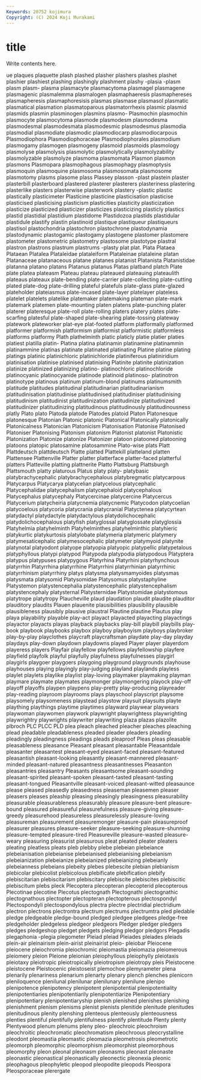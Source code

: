 ```yaml
---
Keywords: 20752 kojimura
Copyright: (C) 2024 Koji Murakami
---
```


# title

Write contents here.



ue plaques plaquette plash plashed plasher plashers
plashes plashet plashier plashiest plashing plashingly plashment plashy -plasia -plasm
plasm plasm- plasma plasmacyte plasmacytoma plasmagel plasmagene plasmagenic plasmalemma plasmalogen
plasmaphaeresis plasmaphereses plasmapheresis plasmaphoresisis plasmas plasmase plasmasol plasmatic plasmatical plasmation
plasmatoparous plasmatorrhexis plasmic plasmid plasmids plasmin plasminogen plasmins plasmo- Plasmochin
plasmochin plasmocyte plasmocytoma plasmode plasmodesm plasmodesma plasmodesmal plasmodesmata plasmodesmic plasmodesmus
plasmodia plasmodial plasmodiate plasmodic plasmodiocarp plasmodiocarpous Plasmodiophora Plasmodiophoraceae Plasmodiophorales plasmodium
plasmogamy plasmogen plasmogeny plasmoid plasmoids plasmology plasmolyse plasmolysis plasmolytic plasmolytically
plasmolyzability plasmolyzable plasmolyze plasmoma plasmomata Plasmon plasmon plasmons Plasmopara plasmophagous
plasmophagy plasmoptysis plasmoquin plasmoquine plasmosoma plasmosomata plasmosome plasmotomy plasms plasome
plass Plassey plasson -plast plastein plaster plasterbill plasterboard plastered plasterer
plasterers plasteriness plastering plasterlike plasters plasterwise plasterwork plastery -plastic plastic
plastically plasticimeter Plasticine plasticine plasticisation plasticise plasticised plasticising plasticism plasticities
plasticity plasticization plasticize plasticized plasticizer plasticizes plasticizing plasticly plastics plastid
plastidial plastidium plastidome Plastidozoa plastids plastidular plastidule plastify plastin plastinoid
plastique plastiqueur plastiqueurs plastisol plastochondria plastochron plastochrone plastodynamia plastodynamic plastogamic
plastogamy plastogene plastomer plastomere plastometer plastometric plastometry plastosome plastotype plastral
plastron plastrons plastrum plastrums -plasty plat plat. Plata Plataea Plataean
Platalea Plataleidae plataleiform Plataleinae plataleine platan Platanaceae platanaceous platane platanes
platanist Platanista Platanistidae platanna platano platans Platanus platanus Platas platband
platch Plate plate platea plateasm Plateau plateau plateaued plateauing plateaulith
plateaus plateaux plate-bending plate-carrier plate-collecting plate-cutting plated plate-dog plate-drilling plateful
platefuls plate-glass plate-glazed plateholder plateiasmus plate-incased plate-layer platelayer plateless platelet
platelets platelike platemaker platemaking plateman plate-mark platemark platemen plate-mounting platen
platens plate-punching plater platerer plateresque plate-roll plate-rolling platers platery plates
plate-scarfing platesful plate-shaped plate-shearing plate-tossing plateway platework plateworker plat-eye plat-footed
platform platformally platformed platformer platformish platformism platformist platformistic platformless platforms
platformy Plath plathelminth platic platicly platie platier platies platiest platilla
platin- Platina platina platinamin platinamine platinammin platinammine platinas platinate platinated
platinating Platine platine plating platings platinic platinichloric platinichloride platiniferous platiniridium
platinisation platinise platinised platinising Platinite platinite platinization platinize platinized platinizing
platino- platinochloric platinochloride platinocyanic platinocyanide platinode platinoid platinoso- platinotron platinotype
platinous platinum platinum-blond platinums platinumsmith platitude platitudes platitudinal platitudinarian platitudinarianism
platitudinisation platitudinise platitudinised platitudiniser platitudinising platitudinism platitudinist platitudinization platitudinize platitudinized
platitudinizer platitudinizing platitudinous platitudinously platitudinousness platly Plato plato Platoda platode
Platodes platoid Platon Platonesque platonesque Platonian Platonic platonic Platonical Platonically
platonically Platonicalness Platonician Platonicism Platonisation Platonise Platonised Platoniser Platonising Platonism
platonism Platonist platonist Platonistic Platonization Platonize platonize Platonizer platoon platooned
platooning platoons platopic platosamine platosammine Plato-wise plats Platt Plattdeutsch plattdeutsch
Platte platted Plattekill platteland platten Plattensee Plattenville Platter platter platterface
platter-faced platterful platters Platteville platting plattnerite Platto Plattsburg Plattsburgh Plattsmouth
platty platurous Platus platy platy- platybasic platybrachycephalic platybrachycephalous platybregmatic platycarpous
Platycarpus Platycarya platycelian platycelous platycephalic Platycephalidae platycephalism platycephaloid platycephalous Platycephalus
platycephaly Platycercinae platycercine Platycercus Platycerium platycheiria platycnemia platycnemic Platycodon platycoelian
platycoelous platycoria platycrania platycranial Platyctenea platycyrtean platydactyl platydactyle platydactylous platydolichocephalic
platydolichocephalous platyfish platyglossal platyglossate platyglossia Platyhelmia platyhelminth Platyhelminthes platyhelminthic platyhieric
platykurtic platykurtosis platylobate platymeria platymeric platymery platymesaticephalic platymesocephalic platymeter platymyoid
platynite platynotal platyodont platyope platyopia platyopic platypellic platypetalous platyphyllous platypi
platypod Platypoda platypodia platypodous Platyptera platypus platypuses platypygous Platyrhina Platyrhini
platyrhynchous platyrrhin Platyrrhina platyrrhine Platyrrhini platyrrhinian platyrrhinic platyrrhinism platyrrhiny platys
platysma platysmamyoides platysmas platysmata platysomid Platysomidae Platysomus platystaphyline Platystemon platystencephalia
platystencephalic platystencephalism platystencephaly platysternal Platysternidae Platystomidae platystomous platytrope platytropy Plaucheville
plaud plaudation plaudit plaudite plauditor plauditory plaudits Plauen plauenite plausibilities
plausibility plausible plausibleness plausibly plausive plaustral Plautine plautine Plautus play
playa playability playable play-act playact playacted playacting playactings playactor playacts
playas playback playbacks play-bill playbill playbills play-book playbook playbooks playbox
playboy playboyism playboys playbroker play-by-play playclothes playcraft playcraftsman playdate play-day
playday playdays play-down playdown playdowns played Player player playerdom playeress
players Playfair playfellow playfellows playfellowship playfere playfield playfolk playful playfully
playfulness playfulnesses playgirl playgirls playgoer playgoers playgoing playground playgrounds playhouse
playhouses playing playingly play-judging playland playlands playless playlet playlets playlike
playlist play-loving playmaker playmaking playman playmare playmate playmates playmonger playmongering
playock play-off playoff playoffs playpen playpens play-pretty play-producing playreader play-reading
playroom playrooms plays playschool playscript playsome playsomely playsomeness playstead playstow
playsuit playsuits playte plaything playthings playtime playtimes playward playwear playwears
playwoman playwomen playwork playwright playwrightess playwrighting playwrightry playwrights playwriter playwriting
plaza plazas plazolite plbroch PLC PLCC PLD plea pleach pleached
pleacher pleaches pleaching plead pleadable pleadableness pleaded pleader pleaders pleading
pleadingly pleadingness pleadings pleads pleaproof Pleas pleas pleasable pleasableness pleasance
Pleasant pleasant pleasantable Pleasantdale pleasanter pleasantest pleasant-eyed pleasant-faced pleasant-featured pleasantish
pleasant-looking pleasantly pleasant-mannered pleasant-minded pleasant-natured pleasantness pleasantnesses Pleasanton pleasantries pleasantry
Pleasants pleasantsome pleasant-sounding pleasant-spirited pleasant-spoken pleasant-tasted pleasant-tasting pleasant-tongued Pleasantville pleasant-voiced
pleasant-witted pleasaunce please pleased pleasedly pleasedness pleaseman pleasemen pleaser pleasers
pleases pleaship pleasing pleasingly pleasingness pleasurability pleasurable pleasurableness pleasurably pleasure
pleasure-bent pleasure-bound pleasured pleasureful pleasurefulness pleasure-giving pleasure-greedy pleasurehood pleasureless pleasurelessly
pleasure-loving pleasureman pleasurement pleasuremonger pleasure-pain pleasureproof pleasurer pleasures pleasure-seeker pleasure-seeking
pleasure-shunning pleasure-tempted pleasure-tired Pleasureville pleasure-wasted pleasure-weary pleasuring pleasurist pleasurous pleat
pleated pleater pleaters pleating pleatless pleats pleb plebby plebe plebeian
plebeiance plebeianisation plebeianise plebeianised plebeianising plebeianism plebeianization plebeianize plebeianized plebeianizing
plebeianly plebeianness plebeians plebeity plebes plebescite plebian plebianism plebicolar plebicolist
plebicolous plebificate plebification plebify plebiscitarian plebiscitarism plebiscitary plebiscite plebiscites plebiscitic
plebiscitum plebs pleck Plecoptera plecopteran plecopterid plecopterous Plecotinae plecotine Plecotus
plectognath Plectognathi plectognathic plectognathous plectopter plectopteran plectopterous plectospondyl Plectospondyli plectospondylous
plectra plectre plectridial plectridium plectron plectrons plectrontra plectrum plectrums plectrumtra
pled pledable pledge pledgeable pledge-bound pledged pledgee pledgees pledge-free pledgeholder
pledgeless pledgeor pledgeors Pledger pledger pledgers pledges pledgeshop pledget pledgets
pledging pledgor pledgors Plegadis plegaphonia -plegia plegometer Pleiad pleiad Pleiades
pleiades pleiads plein-air pleinairism plein-airist pleinairist pleio- pleiobar Pleiocene pleiocene
pleiochromia pleiochromic pleiomastia pleiomazia pleiomerous pleiomery pleion Pleione pleionian pleiophyllous
pleiophylly pleiotaxis pleiotaxy pleiotropic pleiotropically pleiotropism pleiotropy pleis Pleistocene pleistocene
Pleistocenic pleistoseist plemochoe plemyrameter plena plenarily plenariness plenarium plenarty plenary
plench plenches plenicorn pleniloquence plenilunal plenilunar plenilunary plenilune plenipo plenipotence
plenipotency plenipotent plenipotential plenipotentiality plenipotentiaries plenipotentiarily plenipotentiarize Plenipotentiary plenipotentiary plenipotentiaryship
plenish plenished plenishes plenishing plenishment plenism plenisms plenist plenists plenitide
plenitude plenitudes plenitudinous plenity plenshing plenteous plenteously plenteousness plenties plentiful
plentifully plentifulness plentify plentitude Plenty plenty Plentywood plenum plenums pleny
pleo- pleochroic pleochroism pleochroitic pleochromatic pleochromatism pleochroous pleocrystalline pleodont pleomastia
pleomastic pleomazia pleometrosis pleometrotic pleomorph pleomorphic pleomorphism pleomorphist pleomorphous pleomorphy
pleon pleonal pleonasm pleonasms pleonast pleonaste pleonastic pleonastical pleonastically pleonectic
pleonexia pleonic pleophagous pleophyletic pleopod pleopodite pleopods Pleospora Pleosporaceae plerergate
